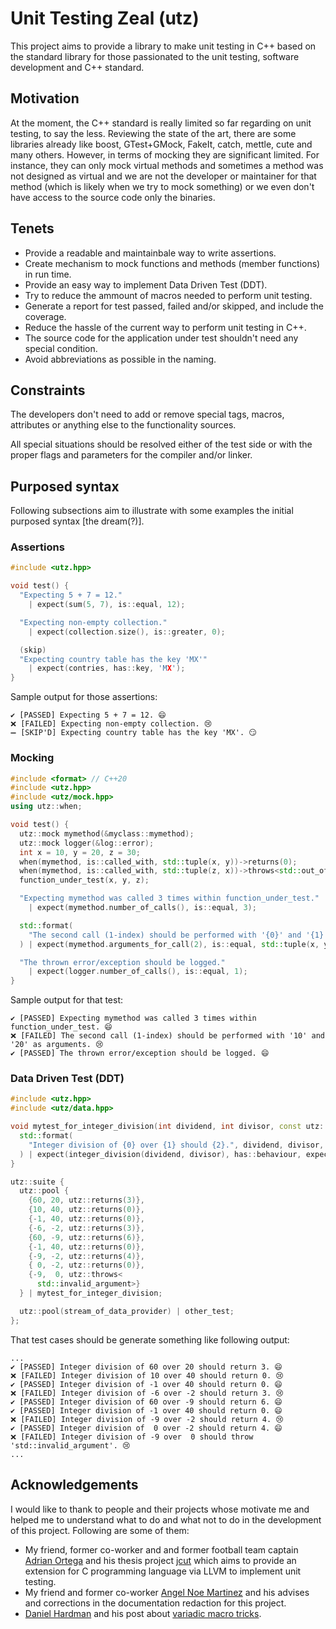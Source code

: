 # Unit Testing Zeal (utz)

This project aims to provide a library to make unit testing in C++ based on the standard library for those passionated to the unit testing, software development and C++ standard.

## Motivation
At the moment, the C++ standard is really limited so far regarding on unit testing, to say the less. Reviewing the state of the art, there are some libraries already like boost, GTest+GMock, FakeIt, catch, mettle, cute and many others. However, in terms of mocking they are significant limited. For instance, they can only mock virtual methods and sometimes a method was not designed as virtual and we are not the developer or maintainer for that method (which is likely when we try to mock something) or we even don't have access to the source code only the binaries.

## Tenets
* Provide a readable and maintainbale way to write assertions.
* Create mechanism to mock functions and methods (member functions) in run time.
* Provide an easy way to implement Data Driven Test (DDT).
* Try to reduce the ammount of macros needed to perform unit testing.
* Generate a report for test passed, failed and/or skipped, and include the coverage.
* Reduce the hassle of the current way to perform unit testing in C++.
* The source code for the application under test shouldn't need any special condition.
* Avoid abbreviations as possible in the naming.

## Constraints
The developers don't need to add or remove special tags, macros, attributes or anything else to the functionality sources.

All special situations should be resolved either of the test side or with the proper flags and parameters for the compiler and/or linker.

## Purposed syntax
Following subsections aim to illustrate with some examples the initial purposed syntax \[the dream(?)\].

### Assertions
```C++
#include <utz.hpp>

void test() {
  "Expecting 5 + 7 = 12."
    | expect(sum(5, 7), is::equal, 12);

  "Expecting non-empty collection."
    | expect(collection.size(), is::greater, 0);

  (skip)
  "Expecting country table has the key 'MX'"
    | expect(contries, has::key, 'MX');
}
```
Sample output for those assertions:
```
✔️ [PASSED] Expecting 5 + 7 = 12. 😄
❌ [FAILED] Expecting non-empty collection. 😢
➖ [SKIP'D] Expecting country table has the key 'MX'. 😏
```

### Mocking
```C++
#include <format> // C++20
#include <utz.hpp>
#include <utz/mock.hpp>
using utz::when;

void test() {
  utz::mock mymethod(&myclass::mymethod);
  utz::mock logger(&log::error);
  int x = 10, y = 20, z = 30;
  when(mymethod, is::called_with, std::tuple(x, y))->returns(0);
  when(mymethod, is::called_with, std::tuple(z, x))->throws<std::out_of_range>();
  function_under_test(x, y, z);

  "Expecting mymethod was called 3 times within function_under_test."
    | expect(mymethod.number_of_calls(), is::equal, 3);

  std::format(
    "The second call (1-index) should be performed with '{0}' and '{1}' as arguments.", x, y
  ) | expect(mymethod.arguments_for_call(2), is::equal, std::tuple(x, y));

  "The thrown error/exception should be logged."
    | expect(logger.number_of_calls(), is::equal, 1);
}
```
Sample output for that test:
```
✔️ [PASSED] Expecting mymethod was called 3 times within function_under_test. 😄
❌ [FAILED] The second call (1-index) should be performed with '10' and '20' as arguments. 😢
✔️ [PASSED] The thrown error/exception should be logged. 😄
```

### Data Driven Test (DDT)
```C++
#include <utz.hpp>
#include <utz/data.hpp>

void mytest_for_integer_division(int dividend, int divisor, const utz::behaviour& expected) {
  std::format(
    "Integer division of {0} over {1} should {2}.", dividend, divisor, expected.to_string()
  ) | expect(integer_division(dividend, divisor), has::behaviour, expected);
}

utz::suite {
  utz::pool {
    {60, 20, utz::returns(3)},
    {10, 40, utz::returns(0)},
    {-1, 40, utz::returns(0)},
    {-6, -2, utz::returns(3)},
    {60, -9, utz::returns(6)},
    {-1, 40, utz::returns(0)},
    {-9, -2, utz::returns(4)},
    { 0, -2, utz::returns(0)},
    {-9,  0, utz::throws<
      std::invalid_argument>}
  } | mytest_for_integer_division;

  utz::pool(stream_of_data_provider) | other_test;
};
```
That test cases should be generate something like following output:
```
...
✔️ [PASSED] Integer division of 60 over 20 should return 3. 😄
❌ [FAILED] Integer division of 10 over 40 should return 0. 😢
✔️ [PASSED] Integer division of -1 over 40 should return 0. 😄
❌ [FAILED] Integer division of -6 over -2 should return 3. 😢
✔️ [PASSED] Integer division of 60 over -9 should return 6. 😄
✔️ [PASSED] Integer division of -1 over 40 should return 0. 😄
❌ [FAILED] Integer division of -9 over -2 should return 4. 😢
✔️ [PASSED] Integer division of  0 over -2 should return 4. 😄
❌ [FAILED] Integer division of -9 over  0 should throw 'std::invalid_argument'. 😢
...
```

## Acknowledgements
I would like to thank to people and their projects whose motivate me and helped me to understand what to do and what not to do in the development of this project. Following are some of them:
* My friend, former co-worker and and former football team captain [Adrian Ortega](https://github.com/elfus) and his thesis project [jcut](https://github.com/elfus/jcut) which aims to provide an extension for C programming language via LLVM to implement unit testing.
* My friend and former co-worker [Angel Noe Martinez](https://github.com/legan78) and his advises and corrections in the documentation redaction for this project.
* [Daniel Hardman](https://about.me/daniel.hardman) and his post about [variadic macro tricks](https://codecraft.co/2014/11/25/variadic-macros-tricks/).